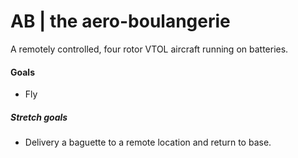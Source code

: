 # AB | the aero-boulangerie

A remotely controlled, four rotor VTOL aircraft running on batteries. 

#### Goals
* Fly

##### Stretch goals
 * Delivery a baguette to a remote location and return to base.
